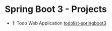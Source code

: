 # Spring Boot 3 - Projects

- 1: Todo Web Application [todolist-springboot3](https://github.com/smitesht/springboot3-projects/tree/main/todolist-springboot3)

  
     
